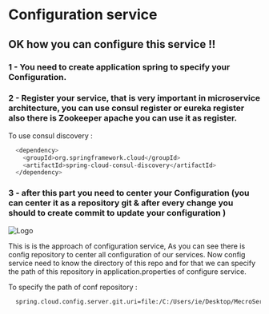 
# Configuration service
## OK how you can configure this service !!

### 1 - You need to create application spring to specify your Configuration.

### 2 - Register your service, that is very important in microservice architecture, you can use consul register or eureka register also there is Zookeeper apache you can use it as register.

To use consul discovery :

```bash
  <dependency>
    <groupId>org.springframework.cloud</groupId>
    <artifactId>spring-cloud-consul-discovery</artifactId>
  </dependency>

```

### 3 - after this part you need to center your Configuration (you can center it as a repository git & after every change you should to create commit to update your configuration )

![Logo](https://miro.medium.com/v2/resize:fit:720/format:webp/1*JQfsaKXu6Q0JTyKhrdyi8A.png)

This is is the approach of configuration service, As you can see there is config repository to center all configuration of our services. Now config service need to know the directory of this repo and for that we can specify the path of this repository in application.properties of configure service.

To specify the path of conf repository : 

```bash
  spring.cloud.config.server.git.uri=file:/C:/Users/ie/Desktop/MecroServicesDemo/MicroserviceDesign/ConfigurationCenter
```



